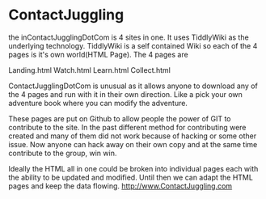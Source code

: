 ContactJuggling
===============
the inContactJugglingDotCom is 4 sites in one.
It uses TiddlyWiki as the underlying technology.
TiddlyWiki is a self contained Wiki so each of the 4 pages is it's own world(HTML Page).
The 4 pages are

Landing.html
Watch.html
Learn.html
Collect.html

ContactJugglingDotCom is unusual as it allows anyone to download any of the 4 pages and run with it in their own direction.
Like a pick your own adventure book where you can modify the adventure.

These pages are put on Github to allow people the power of GIT to contribute to the site.
In the past different method for contributing were created and many of them did not work because of hacking or some other issue.
Now anyone can hack away on their own copy and at the same time contribute to the group, win win.

Ideally the HTML all in one could be broken into individual pages each with the ability to be updated and modified.
Until then we can adapt the HTML pages and keep the data flowing.
http://www.ContactJuggling.com <br>
